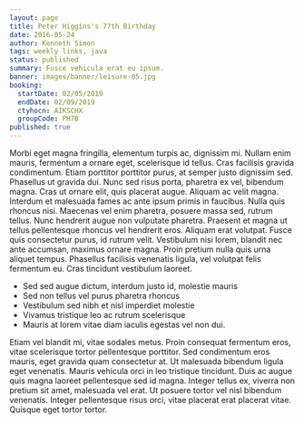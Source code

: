 ```yaml
---
layout: page
title: Peter Higgins's 77th Birthday
date: 2016-05-24
author: Kenneth Simon
tags: weekly links, java
status: published
summary: Fusce vehicula erat eu ipsum.
banner: images/banner/leisure-05.jpg
booking:
  startDate: 02/05/2019
  endDate: 02/09/2019
  ctyhocn: AIKSCHX
  groupCode: PH7B
published: true
---
```

Morbi eget magna fringilla, elementum turpis ac, dignissim mi. Nullam enim mauris, fermentum a ornare eget, scelerisque id tellus. Cras facilisis gravida condimentum. Etiam porttitor porttitor purus, at semper justo dignissim sed. Phasellus ut gravida dui. Nunc sed risus porta, pharetra ex vel, bibendum magna. Cras ut ornare elit, quis placerat augue. Aliquam ac velit magna. Interdum et malesuada fames ac ante ipsum primis in faucibus. Nulla quis rhoncus nisi. Maecenas vel enim pharetra, posuere massa sed, rutrum tellus.
Nunc hendrerit augue non vulputate pharetra. Praesent et magna ut tellus pellentesque rhoncus vel hendrerit eros. Aliquam erat volutpat. Fusce quis consectetur purus, id rutrum velit. Vestibulum nisi lorem, blandit nec ante accumsan, maximus ornare magna. Proin pretium nulla quis urna aliquet tempus. Phasellus facilisis venenatis ligula, vel volutpat felis fermentum eu. Cras tincidunt vestibulum laoreet.

* Sed sed augue dictum, interdum justo id, molestie mauris
* Sed non tellus vel purus pharetra rhoncus
* Vestibulum sed nibh et nisl imperdiet molestie
* Vivamus tristique leo ac rutrum scelerisque
* Mauris at lorem vitae diam iaculis egestas vel non dui.

Etiam vel blandit mi, vitae sodales metus. Proin consequat fermentum eros, vitae scelerisque tortor pellentesque porttitor. Sed condimentum eros mauris, eget gravida quam consectetur at. Ut malesuada bibendum ligula eget venenatis. Mauris vehicula orci in leo tristique tincidunt. Duis ac augue quis magna laoreet pellentesque sed id magna. Integer tellus ex, viverra non pretium sit amet, malesuada vel erat. Ut posuere tortor vel nisl bibendum venenatis. Integer pellentesque risus orci, vitae placerat erat placerat vitae. Quisque eget tortor tortor.
